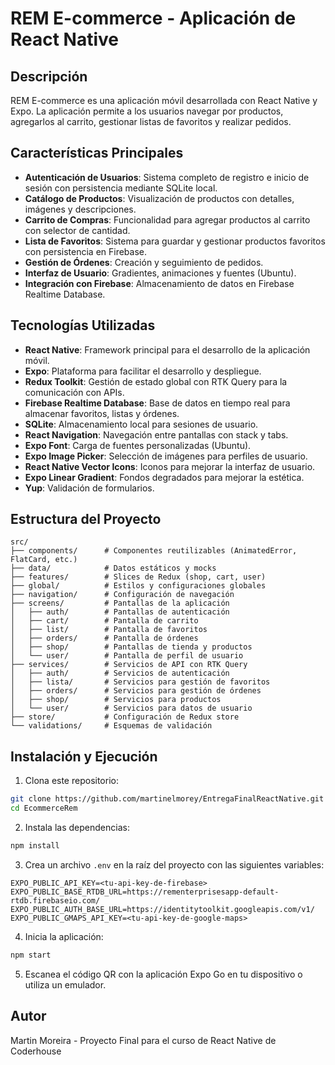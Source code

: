 # REM E-commerce - Aplicación de React Native

## Descripción
REM E-commerce es una aplicación móvil desarrollada con React Native y Expo. La aplicación permite a los usuarios navegar por productos, agregarlos al carrito, gestionar listas de favoritos y realizar pedidos.

## Características Principales

- **Autenticación de Usuarios**: Sistema completo de registro e inicio de sesión con persistencia mediante SQLite local.
- **Catálogo de Productos**: Visualización de productos con detalles, imágenes y descripciones.
- **Carrito de Compras**: Funcionalidad para agregar productos al carrito con selector de cantidad.
- **Lista de Favoritos**: Sistema para guardar y gestionar productos favoritos con persistencia en Firebase.
- **Gestión de Órdenes**: Creación y seguimiento de pedidos.
- **Interfaz de Usuario**: Gradientes, animaciones y fuentes (Ubuntu).
- **Integración con Firebase**: Almacenamiento de datos en Firebase Realtime Database.

## Tecnologías Utilizadas

- **React Native**: Framework principal para el desarrollo de la aplicación móvil.
- **Expo**: Plataforma para facilitar el desarrollo y despliegue.
- **Redux Toolkit**: Gestión de estado global con RTK Query para la comunicación con APIs.
- **Firebase Realtime Database**: Base de datos en tiempo real para almacenar favoritos, listas y órdenes.
- **SQLite**: Almacenamiento local para sesiones de usuario.
- **React Navigation**: Navegación entre pantallas con stack y tabs.
- **Expo Font**: Carga de fuentes personalizadas (Ubuntu).
- **Expo Image Picker**: Selección de imágenes para perfiles de usuario.
- **React Native Vector Icons**: Iconos para mejorar la interfaz de usuario.
- **Expo Linear Gradient**: Fondos degradados para mejorar la estética.
- **Yup**: Validación de formularios.

## Estructura del Proyecto

```
src/
├── components/      # Componentes reutilizables (AnimatedError, FlatCard, etc.)
├── data/            # Datos estáticos y mocks
├── features/        # Slices de Redux (shop, cart, user)
├── global/          # Estilos y configuraciones globales
├── navigation/      # Configuración de navegación
├── screens/         # Pantallas de la aplicación
│   ├── auth/        # Pantallas de autenticación
│   ├── cart/        # Pantalla de carrito
│   ├── list/        # Pantalla de favoritos
│   ├── orders/      # Pantalla de órdenes
│   ├── shop/        # Pantallas de tienda y productos
│   └── user/        # Pantalla de perfil de usuario
├── services/        # Servicios de API con RTK Query
│   ├── auth/        # Servicios de autenticación
│   ├── lista/       # Servicios para gestión de favoritos
│   ├── orders/      # Servicios para gestión de órdenes
│   ├── shop/        # Servicios para productos
│   └── user/        # Servicios para datos de usuario
├── store/           # Configuración de Redux store
└── validations/     # Esquemas de validación
```

## Instalación y Ejecución

1. Clona este repositorio:
```bash
git clone https://github.com/martinelmorey/EntregaFinalReactNative.git
cd EcommerceRem
```

2. Instala las dependencias:
```bash
npm install
```

3. Crea un archivo `.env` en la raíz del proyecto con las siguientes variables:
```
EXPO_PUBLIC_API_KEY=<tu-api-key-de-firebase>
EXPO_PUBLIC_BASE_RTDB_URL=https://rementerprisesapp-default-rtdb.firebaseio.com/
EXPO_PUBLIC_AUTH_BASE_URL=https://identitytoolkit.googleapis.com/v1/
EXPO_PUBLIC_GMAPS_API_KEY=<tu-api-key-de-google-maps>
```

4. Inicia la aplicación:
```bash
npm start
```

5. Escanea el código QR con la aplicación Expo Go en tu dispositivo o utiliza un emulador.

## Autor
Martin Moreira - Proyecto Final para el curso de React Native de Coderhouse
